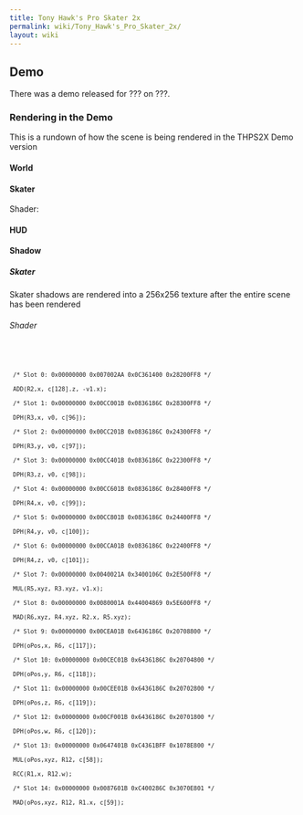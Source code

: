```yaml
---
title: Tony Hawk's Pro Skater 2x
permalink: wiki/Tony_Hawk's_Pro_Skater_2x/
layout: wiki
---
```


Demo
----

There was a demo released for ??? on ???.

### Rendering in the Demo

This is a rundown of how the scene is being rendered in the THPS2X Demo
version

#### World

#### Skater

Shader:

#### HUD

#### Shadow

##### Skater

Skater shadows are rendered into a 256x256 texture after the entire
scene has been rendered

###### Shader

<code>

` /* Slot 0: 0x00000000 0x007002AA 0x0C361400 0x28200FF8 */`  
` ADD(R2,x, c[128].z, -v1.x);`  
` /* Slot 1: 0x00000000 0x00CC001B 0x0836186C 0x28300FF8 */`  
` DPH(R3,x, v0, c[96]);`  
` /* Slot 2: 0x00000000 0x00CC201B 0x0836186C 0x24300FF8 */`  
` DPH(R3,y, v0, c[97]);`  
` /* Slot 3: 0x00000000 0x00CC401B 0x0836186C 0x22300FF8 */`  
` DPH(R3,z, v0, c[98]);`  
` /* Slot 4: 0x00000000 0x00CC601B 0x0836186C 0x28400FF8 */`  
` DPH(R4,x, v0, c[99]);`  
` /* Slot 5: 0x00000000 0x00CC801B 0x0836186C 0x24400FF8 */`  
` DPH(R4,y, v0, c[100]);`  
` /* Slot 6: 0x00000000 0x00CCA01B 0x0836186C 0x22400FF8 */`  
` DPH(R4,z, v0, c[101]);`  
` /* Slot 7: 0x00000000 0x0040021A 0x3400106C 0x2E500FF8 */`  
` MUL(R5,xyz, R3.xyz, v1.x);`  
` /* Slot 8: 0x00000000 0x0080001A 0x44004869 0x5E600FF8 */`  
` MAD(R6,xyz, R4.xyz, R2.x, R5.xyz);`  
` /* Slot 9: 0x00000000 0x00CEA01B 0x6436186C 0x20708800 */`  
` DPH(oPos,x, R6, c[117]);`  
` /* Slot 10: 0x00000000 0x00CEC01B 0x6436186C 0x20704800 */`  
` DPH(oPos,y, R6, c[118]);`  
` /* Slot 11: 0x00000000 0x00CEE01B 0x6436186C 0x20702800 */`  
` DPH(oPos,z, R6, c[119]);`  
` /* Slot 12: 0x00000000 0x00CF001B 0x6436186C 0x20701800 */`  
` DPH(oPos,w, R6, c[120]);`  
` /* Slot 13: 0x00000000 0x0647401B 0xC4361BFF 0x1078E800 */`  
` MUL(oPos,xyz, R12, c[58]);`  
` RCC(R1,x, R12.w);`  
` /* Slot 14: 0x00000000 0x0087601B 0xC400286C 0x3070E801 */`  
` MAD(oPos,xyz, R12, R1.x, c[59]);`

</code>
